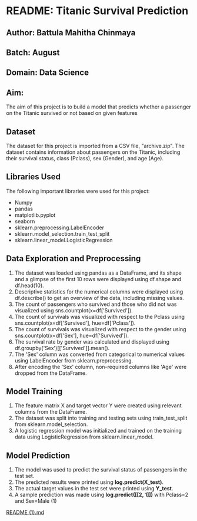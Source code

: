 # README: Titanic Survival Prediction 
## Author: Battula Mahitha Chinmaya
## Batch: August
## Domain: Data Science
## Aim:
The aim of this project is to build a model that predicts whether a passenger on the Titanic survived or not based on given features
## Dataset 
The dataset for this project is imported from a CSV file, "archive.zip". The dataset contains information about passengers on the Titanic, including their survival status, class (Pclass), sex (Gender), and age (Age).
## Libraries Used
The following important libraries were used for this project:
* Numpy 
* pandas
* matplotlib.pyplot
* seaborn
* sklearn.preprocessing.LabelEncoder
* sklearn.model_selection.train_test_split
* sklearn.linear_model.LogisticRegression
## Data Exploration and Preprocessing
1. The dataset was loaded using pandas as a DataFrame, and its shape and a glimpse of the first 10 rows were displayed using df.shape and df.head(10).
2. Descriptive statistics for the numerical columns were displayed using df.describe() to get an overview of the data, including missing values.
3. The count of passengers who survived and those who did not was visualized using sns.countplot(x=df['Survived']).
4. The count of survivals was visualized with respect to the Pclass using sns.countplot(x=df['Survived'], hue=df['Pclass']).
5. The count of survivals was visualized with respect to the gender using sns.countplot(x=df['Sex'], hue=df['Survived']).
6. The survival rate by gender was calculated and displayed using df.groupby('Sex')[['Survived']].mean().
7. The 'Sex' column was converted from categorical to numerical values using LabelEncoder from sklearn.preprocessing.
8. After encoding the 'Sex' column, non-required columns like 'Age' were dropped from the DataFrame.
## Model Training
1. The feature matrix X and target vector Y were created using relevant columns from the DataFrame.
2. The dataset was split into training and testing sets using train_test_split from sklearn.model_selection.
3. A logistic regression model was initialized and trained on the training data using LogisticRegression from sklearn.linear_model.
## Model Prediction
1. The model was used to predict the survival status of passengers in the test set.
2. The predicted results were printed using __log.predict(X_test)__.
3. The actual target values in the test set were printed using __Y_test__.
4. A sample prediction was made using __log.predict([[2, 1]])__ with Pclass=2 and Sex=Male (1)





[README (1).md](https://github.com/user-attachments/files/16504980/README.1.md)
